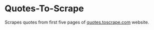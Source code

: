 # Quotes-To-Scrape
Scrapes quotes from first five pages of [quotes.toscrape.com](quotes.toscrape.com) website.
